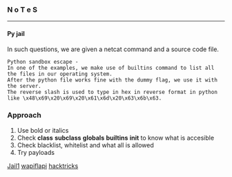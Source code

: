 ### N o T e S

---

#### Py jail 

In such questions, we are given a netcat command and a source code file.

```
Python sandbox escape -
In one of the examples, we make use of builtins command to list all the files in our operating system.
After the python file works fine with the dummy flag, we use it with the server. 
The reverse slash is used to type in hex in reverse format in python like \x48\x69\x20\x69\x20\x61\x6d\x20\x63\x6b\x63.

```

### Approach

1. Use bold or italics
2. Check __class__ __subclass__ __globals__ __builtins__ __init__ to know what is accesible
3. Check blacklist, whitelist and what all is allowed
4. Try payloads

[Jail1](https://sidsbits.com/jail-escapes/)
[wapiflapi](http://wapiflapi.github.io/2013/04/22/plaidctf-pyjail-story-of-pythons-escape.html)
[hacktricks](https://book.hacktricks.xyz/generic-methodologies-and-resources/python/bypass-python-sandboxes)
